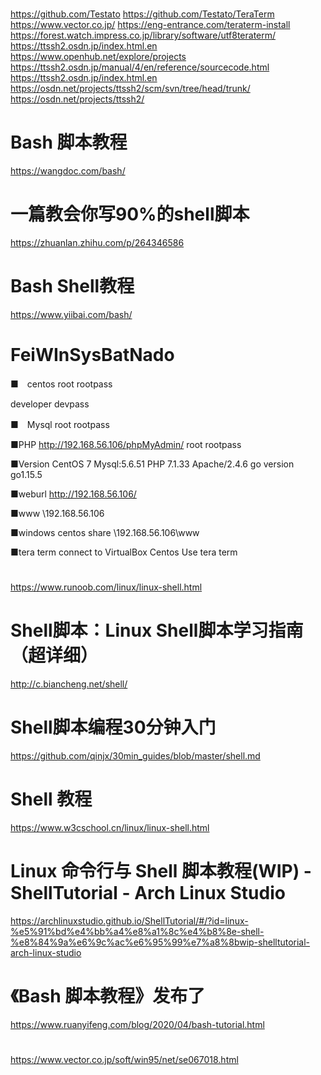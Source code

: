 #
https://github.com/Testato
https://github.com/Testato/TeraTerm
https://www.vector.co.jp/
https://eng-entrance.com/teraterm-install
https://forest.watch.impress.co.jp/library/software/utf8teraterm/
https://ttssh2.osdn.jp/index.html.en
https://www.openhub.net/explore/projects
https://ttssh2.osdn.jp/manual/4/en/reference/sourcecode.html
https://ttssh2.osdn.jp/index.html.en
https://osdn.net/projects/ttssh2/scm/svn/tree/head/trunk/
https://osdn.net/projects/ttssh2/

# Bash 脚本教程
https://wangdoc.com/bash/

# 一篇教会你写90%的shell脚本
https://zhuanlan.zhihu.com/p/264346586

# Bash Shell教程
https://www.yiibai.com/bash/

# FeiWInSysBatNado
■　centos
root
rootpass

developer
devpass

■　Mysql
root
rootpass

■PHP
http://192.168.56.106/phpMyAdmin/
root
rootpass

■Version
CentOS 7
Mysql:5.6.51
PHP 7.1.33
Apache/2.4.6
go version go1.15.5

■weburl
http://192.168.56.106/

■www
\\192.168.56.106

■windows centos share
\\192.168.56.106\www

■tera term connect to VirtualBox Centos
Use tera term

#
https://www.runoob.com/linux/linux-shell.html

# Shell脚本：Linux Shell脚本学习指南（超详细）
http://c.biancheng.net/shell/

# Shell脚本编程30分钟入门
https://github.com/qinjx/30min_guides/blob/master/shell.md

# Shell 教程
https://www.w3cschool.cn/linux/linux-shell.html

# Linux 命令行与 Shell 脚本教程(WIP) - ShellTutorial - Arch Linux Studio
https://archlinuxstudio.github.io/ShellTutorial/#/?id=linux-%e5%91%bd%e4%bb%a4%e8%a1%8c%e4%b8%8e-shell-%e8%84%9a%e6%9c%ac%e6%95%99%e7%a8%8bwip-shelltutorial-arch-linux-studio

# 《Bash 脚本教程》发布了
https://www.ruanyifeng.com/blog/2020/04/bash-tutorial.html

# 
https://www.vector.co.jp/soft/win95/net/se067018.html



